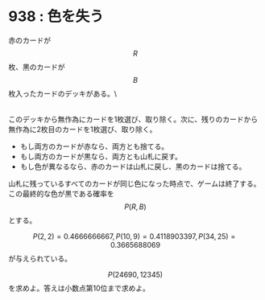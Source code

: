 # 938 : 色を失う

赤のカードが$$R$$枚、黒のカードが$$B$$枚入ったカードのデッキがある。\
\
このデッキから無作為にカードを1枚選び、取り除く。次に、残りのカードから無作為に2枚目のカードを1枚選び、取り除く。

* もし両方のカードが赤なら、両方とも捨てる。
* もし両方のカードが黒なら、両方とも山札に戻す。
* もし色が異なるなら、赤のカードは山札に戻し、黒のカードは捨てる。

山札に残っているすべてのカードが同じ色になった時点で、ゲームは終了する。この最終的な色が黒である確率を $$P(R,B)$$ とする。

$$P(2,2) = 0.4666666667, P(10,9) = 0.4118903397, P(34,25) = 0.3665688069$$ が与えられている。

$$P(24690,12345)$$ を求めよ。答えは小数点第10位まで求めよ。
